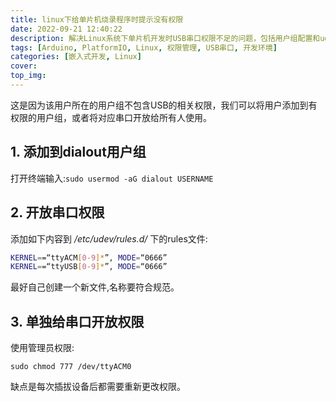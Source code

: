 ```yaml
---
title: linux下给单片机烧录程序时提示没有权限
date: 2022-09-21 12:40:22
description: 解决Linux系统下单片机开发时USB串口权限不足的问题，包括用户组配置和udev规则设置
tags: [Arduino, PlatformIO, Linux, 权限管理, USB串口, 开发环境]
categories: [嵌入式开发, Linux]
cover: 
top_img: 
---
```


  这是因为该用户所在的用户组不包含USB的相关权限，我们可以将用户添加到有权限的用户组，或者将对应串口开放给所有人使用。

## 1. 添加到dialout用户组

打开终端输入:`sudo usermod -aG dialout USERNAME`

## 2. 开放串口权限

添加如下内容到 */etc/udev/rules.d/* 下的rules文件:

```sh
KERNEL==“ttyACM[0-9]*”, MODE=“0666”
KERNEL==“ttyUSB[0-9]*”, MODE=“0666”
```

最好自己创建一个新文件,名称要符合规范。

## 3. 单独给串口开放权限

使用管理员权限:

`sudo chmod 777 /dev/ttyACM0`

缺点是每次插拔设备后都需要重新更改权限。
